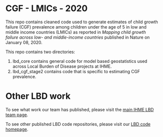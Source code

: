 # CGF - LMICs - 2020
This repo contains cleaned code used to generate estimates of child growth failure (CGF) prevalence among children under the age of 5 in low and middle income countries (LMICs) as reported in _Mapping child growth failure across low- and middle-income countries_ published in Nature on January 08, 2020.

This repo contains two directories:
1.    lbd_core contains general code for model based geostatistics used across Local Burden of Disease projects at IHME.
2.    lbd_cgf_stage2 contains code that is specific to estimating CGF prevalence.

# Other LBD work
To see what work our team has published, please visit the [main IHME LBD team page](http://www.healthdata.org/lbd).

To see other published LBD code repositories, please visit our [LBD code homepage](https://github.com/ihmeuw/lbd).

